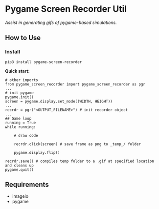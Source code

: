 # Pygame Screen Recorder Util 
*Assist in generating gifs of pygame-based simulations.*

## How to Use
### Install
```
pip3 install pygame-screen-recorder
```

**Quick start:**
```
# other imports
from pygame_screen_recorder import pygame_screen_recorder as pgr
...
# init pygame
pygame.init()
screen = pygame.display.set_mode((WIDTH, HEIGHT))
...
recrdr = pgr("<OUTPUT_FILENAME>") # init recorder object
...
## Game loop
running = True
while running:

    # draw code

    recrdr.click(screen) # save frame as png to _temp_/ folder

    pygame.display.flip()       

recrdr.save() # compiles temp folder to a .gif at specified location and cleans up
pygame.quit()
```

## Requirements 
- imageio
- pygame
